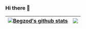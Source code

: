### Hi there 👋

<!--
**BegzodDev/BegzodDev** is a ✨ _special_ ✨ repository because its `README.md` (this file) appears on your GitHub profile.

Here are some ideas to get you started:

- 🔭 I’m currently working on ...
- 🌱 I’m currently learning ...
- 👯 I’m looking to collaborate on ...
- 🤔 I’m looking for help with ...
- 💬 Ask me about ...
- 📫 How to reach me: ...
- 😄 Pronouns: ...
- ⚡ Fun fact: ...
-->


| <a href="https://github.com/BegzodDev/github-readme-stats"><img align="center" src="https://github-readme-stats.vercel.app/api?username=BegzodDev&show_icons=true&include_all_commits=true&theme=buefy&hide_border=true" alt="Begzod's github stats" /></a> | <a href="https://github.com/BegzodDev/github-readme-stats"><img align="center" src="https://github-readme-stats.vercel.app/api/top-langs/?username=BegzodDev&layout=compact&theme=buefy&hide_border=true" /></a> |
| ------------- | ------------- |
